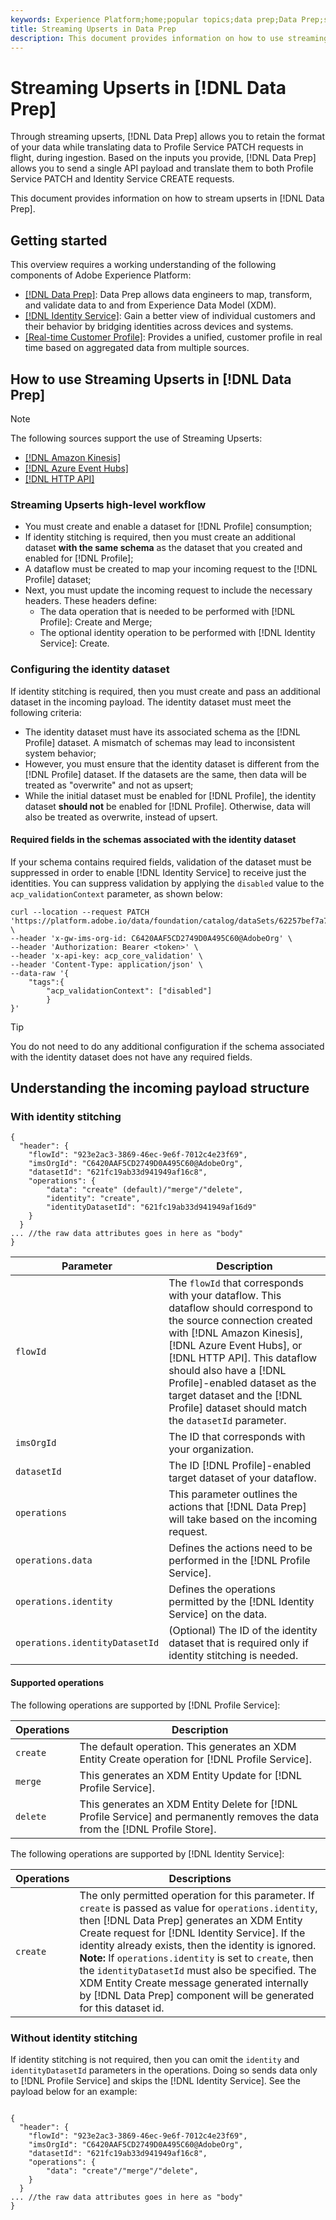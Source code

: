 ```yaml
---
keywords: Experience Platform;home;popular topics;data prep;Data Prep;streaming;upsert;streaming upsert
title: Streaming Upserts in Data Prep
description: This document provides information on how to use streaming upserts in Data Prep.
---
```

# Streaming Upserts in [!DNL Data Prep]

Through streaming upserts, [!DNL Data Prep] allows you to retain the format of your data while translating data to Profile Service PATCH requests in flight, during ingestion. Based on the inputs you provide, [!DNL Data Prep] allows you to send a single API payload and translate them to both Profile Service PATCH and Identity Service CREATE requests. 

This document provides information on how to stream upserts in [!DNL Data Prep].

<!--
The goal of Streaming Upserts support in Data Prep is to extend this functionality by allowing customers to retain their data formats as-is and translate that data format to Profile Patch requests in flight during ingestion and eventually to CDC when CDC is available. Data Prep will support receiving a single payload API from customers and translate them to Profile Patch requests and Identity Create requests based on the inputs given. This effort does not change any other existing behavior of Profile Patch requests or other ingestion processes. All other considerations and limitations will remain as is and will be addressed as part of the CDC integration or other initiatives.
-->

## Getting started

This overview requires a working understanding of the following components of Adobe Experience Platform:

* [[!DNL Data Prep]](./home.md): Data Prep allows data engineers to map, transform, and validate data to and from Experience Data Model (XDM).
* [[!DNL Identity Service]](../identity-service/home.md): Gain a better view of individual customers and their behavior by bridging identities across devices and systems.
* [[Real-time Customer Profile]](../profile/home.md): Provides a unified, customer profile in real time based on aggregated data from multiple sources.

## How to use Streaming Upserts in [!DNL Data Prep]

>[!NOTE]
>
>The following sources support the use of Streaming Upserts:<ul><li>[[!DNL Amazon Kinesis]](../sources/connectors/cloud-storage/kinesis.md)</li><li>[[!DNL Azure Event Hubs]](../sources/connectors/cloud-storage/eventhub.md)</li><li>[[!DNL HTTP API]](../sources/connectors/streaming/http.md)</li></ul>

### Streaming Upserts high-level workflow

* You must create and enable a dataset for [!DNL Profile] consumption;
* If identity stitching is required, then you must create an additional dataset **with the same schema** as the dataset that you created and enabled for [!DNL Profile];
* A dataflow must be created to map your incoming request to the [!DNL Profile] dataset;
* Next, you must update the incoming request to include the necessary headers. These headers define:
  * The data operation that is needed to be performed with [!DNL Profile]: Create and Merge;
  * The optional identity operation to be performed with [!DNL Identity Service]: Create.

### Configuring the identity dataset

If identity stitching is required, then you must create and pass an additional dataset in the incoming payload. The identity dataset must meet the following criteria:

* The identity dataset must have its associated schema as the [!DNL Profile] dataset. A mismatch of schemas may lead to inconsistent system behavior;
* However, you must ensure that the identity dataset is different from the [!DNL Profile] dataset. If the datasets are the same, then data will be treated as "overwrite" and not as upsert;
* While the initial dataset must be enabled for [!DNL Profile], the identity dataset **should not** be enabled for [!DNL Profile]. Otherwise, data will also be treated as overwrite, instead of upsert.

#### Required fields in the schemas associated with the identity dataset

If your schema contains required fields, validation of the dataset must be suppressed in order to enable [!DNL Identity Service] to receive just the identities. You can suppress validation by applying the `disabled` value to the `acp_validationContext` parameter, as shown below:

```shell
curl --location --request PATCH 'https://platform.adobe.io/data/foundation/catalog/dataSets/62257bef7a75461948ebcaaa' \
--header 'x-gw-ims-org-id: C6420AAF5CD2749D0A495C60@AdobeOrg' \
--header 'Authorization: Bearer <token>' \
--header 'x-api-key: acp_core_validation' \
--header 'Content-Type: application/json' \
--data-raw '{
    "tags":{
        "acp_validationContext": ["disabled"]
        }
}'
```

>[!TIP]
>
>You do not need to do any additional configuration if the schema associated with the identity dataset does not have any required fields.

## Understanding the incoming payload structure 

### With identity stitching

```shell
{
  "header": {
    "flowId": "923e2ac3-3869-46ec-9e6f-7012c4e23f69",
    "imsOrgId": "C6420AAF5CD2749D0A495C60@AdobeOrg",
    "datasetId": "621fc19ab33d941949af16c8",
    "operations": {
        "data": "create" (default)/"merge"/"delete",
        "identity": "create",
        "identityDatasetId": "621fc19ab33d941949af16d9"
    }
  }
... //the raw data attributes goes in here as "body"
}
```

| Parameter | Description |
| --- | --- |
| `flowId` | The `flowId` that corresponds with your dataflow. This dataflow should correspond to the source connection created with [!DNL Amazon Kinesis], [!DNL Azure Event Hubs], or [!DNL HTTP API]. This dataflow should also have a [!DNL Profile]-enabled dataset as the target dataset and the [!DNL Profile] dataset should match the `datasetId` parameter. |
| `imsOrgId` | The ID that corresponds with your organization. |
| `datasetId` | The ID [!DNL Profile]-enabled target dataset of your dataflow. |
| `operations` | This parameter outlines the actions that [!DNL Data Prep] will take based on the incoming request. |
| `operations.data` | Defines the actions need to be performed in the [!DNL Profile Service]. |
| `operations.identity` | Defines the operations permitted by the [!DNL Identity Service] on the data.  |
| `operations.identityDatasetId` | (Optional) The ID of the identity dataset that is required only if identity stitching is needed. |

#### Supported operations

The following operations are supported by [!DNL Profile Service]:

| Operations | Description |
| --- | --- | 
| `create` | The default operation. This generates an XDM Entity Create operation for [!DNL Profile Service]. |
| `merge` | This generates an  XDM Entity Update for [!DNL Profile Service]. |
| `delete` | This generates an XDM Entity Delete for [!DNL Profile Service] and permanently removes the data from the [!DNL Profile Store]. |

The following operations are supported by [!DNL Identity Service]:

| Operations | Descriptions |
| --- | --- |
| `create` | The only permitted operation for this parameter. If `create` is passed as value for `operations.identity`, then [!DNL Data Prep] generates an XDM Entity Create request for [!DNL Identity Service]. If the identity already exists, then the identity is ignored. **Note:** If `operations.identity` is set to `create`, then the `identityDatasetId` must also be specified. The XDM Entity Create message generated internally by [!DNL Data Prep] component will be generated for this dataset id. |

### Without identity stitching

If identity stitching is not required, then you can omit the `identity` and `identityDatasetId` parameters in the operations. Doing so sends data only to [!DNL Profile Service] and skips the [!DNL Identity Service]. See the payload below for an example:

```shell

{
  "header": {
    "flowId": "923e2ac3-3869-46ec-9e6f-7012c4e23f69",
    "imsOrgId": "C6420AAF5CD2749D0A495C60@AdobeOrg",
    "datasetId": "621fc19ab33d941949af16c8",
    "operations": {
        "data": "create"/"merge"/"delete",
    }
  }
... //the raw data attributes goes in here as "body"
}
```

